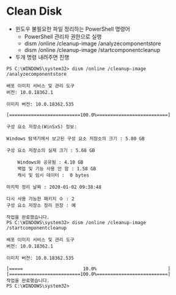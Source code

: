 # Clean Disk
- 윈도우 불필요한 파일 정리하는 PowerShell 명령어  
  - PowerShell 관리자 권한으로 실행  
  - dism /online /cleanup-image /analyzecomponentstore
  - dism /online /cleanup-image /startcomponentcleanup
- 두개 명령 내려주면 진행
```
PS C:\WINDOWS\system32> dism /online /cleanup-image /analyzecomponentstore

배포 이미지 서비스 및 관리 도구
버전: 10.0.18362.1

이미지 버전: 10.0.18362.535

[==========================100.0%==========================]

구성 요소 저장소(WinSxS) 정보:

Windows 탐색기에서 보고된 구성 요소 저장소의 크기 : 5.80 GB

구성 요소 저장소의 실제 크기 : 5.68 GB

    Windows와 공유됨 : 4.10 GB
    백업 및 기능 사용 안 함 : 1.58 GB
    캐시 및 임시 데이터 :  0 bytes

마지막 정리 날짜 : 2020-01-02 09:38:48

다시 사용 가능한 패키지 수 : 2
구성 요소 저장소 정리 권장 : 예

작업을 완료했습니다.
PS C:\WINDOWS\system32> dism /online /cleanup-image /startcomponentcleanup

배포 이미지 서비스 및 관리 도구
버전: 10.0.18362.1

이미지 버전: 10.0.18362.535

[=====                      10.0%                          ]
[==========================100.0%==========================]
작업을 완료했습니다.
PS C:\WINDOWS\system32>
```
